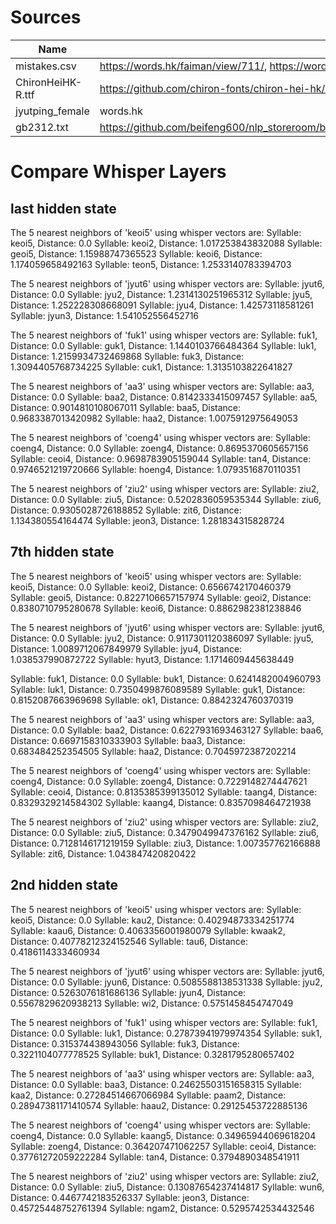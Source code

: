 # Sources

| Name | Source URL |
|---------|---------|
| mistakes.csv  | https://words.hk/faiman/view/711/, https://words.hk/faiman/view/789/ |
| ChironHeiHK-R.ttf | https://github.com/chiron-fonts/chiron-hei-hk/blob/e5e52b31363dc830c24f6d16fe8682ff29a7bf85/TTF/ChironHeiHK-R.ttf |
| jyutping_female | words.hk |
| gb2312.txt | https://github.com/beifeng600/nlp_storeroom/blob/master/dict/zh/character%20set/GB2312%E6%B1%89%E5%AD%97%E8%A1%A8_6763.txt |

# Compare Whisper Layers

## last hidden state

The 5 nearest neighbors of 'keoi5' using whisper vectors are:
Syllable: keoi5, Distance: 0.0
Syllable: keoi2, Distance: 1.017253843832088
Syllable: geoi5, Distance: 1.15988747365523
Syllable: keoi6, Distance: 1.174059658492163
Syllable: teon5, Distance: 1.2533140783394703

The 5 nearest neighbors of 'jyut6' using whisper vectors are:
Syllable: jyut6, Distance: 0.0
Syllable: jyu2, Distance: 1.2314130251965312
Syllable: jyu5, Distance: 1.252228308668091
Syllable: jyu4, Distance: 1.42573118581261
Syllable: jyun3, Distance: 1.541052556452716

The 5 nearest neighbors of 'fuk1' using whisper vectors are:
Syllable: fuk1, Distance: 0.0
Syllable: guk1, Distance: 1.1440103766484364
Syllable: luk1, Distance: 1.2159934732469868
Syllable: fuk3, Distance: 1.3094405768734225
Syllable: cuk1, Distance: 1.3135103822641827

The 5 nearest neighbors of 'aa3' using whisper vectors are:
Syllable: aa3, Distance: 0.0
Syllable: baa2, Distance: 0.8142333415097457
Syllable: aa5, Distance: 0.9014810108067011
Syllable: baa5, Distance: 0.9683387013420982
Syllable: haa2, Distance: 1.0075912975649053

The 5 nearest neighbors of 'coeng4' using whisper vectors are:
Syllable: coeng4, Distance: 0.0
Syllable: zoeng4, Distance: 0.8695370605657156
Syllable: ceoi4, Distance: 0.9698783905159044
Syllable: tan4, Distance: 0.9746521219720666
Syllable: hoeng4, Distance: 1.0793516870110351

The 5 nearest neighbors of 'ziu2' using whisper vectors are:
Syllable: ziu2, Distance: 0.0
Syllable: ziu5, Distance: 0.5202836059535344
Syllable: ziu6, Distance: 0.9305028726188852
Syllable: zit6, Distance: 1.134380554164474
Syllable: jeon3, Distance: 1.281834315828724

## 7th hidden state
The 5 nearest neighbors of 'keoi5' using whisper vectors are:
Syllable: keoi5, Distance: 0.0
Syllable: keoi2, Distance: 0.6566742170460379
Syllable: geoi5, Distance: 0.8227106657157974
Syllable: geoi2, Distance: 0.8380710795280678
Syllable: keoi6, Distance: 0.8862982381238846

The 5 nearest neighbors of 'jyut6' using whisper vectors are:
Syllable: jyut6, Distance: 0.0
Syllable: jyu2, Distance: 0.9117301120386097
Syllable: jyu5, Distance: 1.0089712067849979
Syllable: jyu4, Distance: 1.038537990872722
Syllable: hyut3, Distance: 1.1714609445638449

Syllable: fuk1, Distance: 0.0
Syllable: buk1, Distance: 0.6241482004960793
Syllable: luk1, Distance: 0.7350499876089589
Syllable: guk1, Distance: 0.8152087663969698
Syllable: ok1, Distance: 0.8842324760370319

The 5 nearest neighbors of 'aa3' using whisper vectors are:
Syllable: aa3, Distance: 0.0
Syllable: baa2, Distance: 0.6227931693463127
Syllable: baa6, Distance: 0.6697158310333903
Syllable: baa3, Distance: 0.683484252354505
Syllable: haa2, Distance: 0.7045972387202214

The 5 nearest neighbors of 'coeng4' using whisper vectors are:
Syllable: coeng4, Distance: 0.0
Syllable: zoeng4, Distance: 0.7229148274447621
Syllable: ceoi4, Distance: 0.8135385399135012
Syllable: taang4, Distance: 0.8329329214584302
Syllable: kaang4, Distance: 0.8357098464721938

The 5 nearest neighbors of 'ziu2' using whisper vectors are:
Syllable: ziu2, Distance: 0.0
Syllable: ziu5, Distance: 0.3479049947376162
Syllable: ziu6, Distance: 0.7128146171219159
Syllable: ziu3, Distance: 1.007357762166888
Syllable: zit6, Distance: 1.043847420820422

## 2nd hidden state
The 5 nearest neighbors of 'keoi5' using whisper vectors are:
Syllable: keoi5, Distance: 0.0
Syllable: kau2, Distance: 0.40294873334251774
Syllable: kaau6, Distance: 0.4063356001980079
Syllable: kwaak2, Distance: 0.40778212324152546
Syllable: tau6, Distance: 0.4186114333460934

The 5 nearest neighbors of 'jyut6' using whisper vectors are:
Syllable: jyut6, Distance: 0.0
Syllable: jyun6, Distance: 0.5085588138531338
Syllable: jyu2, Distance: 0.5263076181686136
Syllable: jyun4, Distance: 0.5567829620938213
Syllable: wi2, Distance: 0.5751458454747049

The 5 nearest neighbors of 'fuk1' using whisper vectors are:
Syllable: fuk1, Distance: 0.0
Syllable: luk1, Distance: 0.27873941979974354
Syllable: suk1, Distance: 0.315374438943056
Syllable: fuk3, Distance: 0.3221104077778525
Syllable: buk1, Distance: 0.3281795280657402

The 5 nearest neighbors of 'aa3' using whisper vectors are:
Syllable: aa3, Distance: 0.0
Syllable: baa3, Distance: 0.24625503151658315
Syllable: kaa2, Distance: 0.27284514667066984
Syllable: paam2, Distance: 0.28947381171410574
Syllable: haau2, Distance: 0.29125453722885136

The 5 nearest neighbors of 'coeng4' using whisper vectors are:
Syllable: coeng4, Distance: 0.0
Syllable: kaang5, Distance: 0.34965944069618204
Syllable: zoeng4, Distance: 0.364207471062257
Syllable: ceoi4, Distance: 0.37761272059222284
Syllable: tan4, Distance: 0.3794890348541911

The 5 nearest neighbors of 'ziu2' using whisper vectors are:
Syllable: ziu2, Distance: 0.0
Syllable: ziu5, Distance: 0.13087654237414817
Syllable: wun6, Distance: 0.4467742183526337
Syllable: jeon3, Distance: 0.45725448752761394
Syllable: ngam2, Distance: 0.5295742534432546
